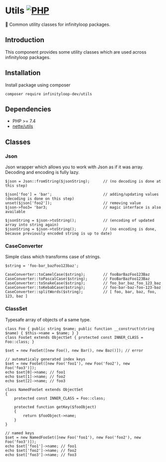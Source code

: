 # Utils [![PHP](https://github.com/infinityloop-dev/utils/workflows/PHP/badge.svg?branch=master)](https://github.com/infinityloop-dev/utils/actions?query=workflow%3APHP)

:hammer: Common utility classes for infinityloop packages.

## Introduction

This component provides some utility classes which are used across infinityloop packages.

## Installation

Install package using composer

```
composer require infinityloop-dev/utils
```

## Dependencies

- PHP >= 7.4
- [nette/utils](https://github.com/nette/utils)

## Classes

### Json

Json wrapper which allows you to work with Json as if it was array. Decoding and encoding is fully lazy.

```
$json = Json::fromString($jsonString);      // (no decoding is done at this step)

$json['foo'] = 'bar';                       // adding/updating values (decoding is done on this step)
unset($json['foo2']);                       // removing value
$json->foo3= 'bar3;                         // magic interface is also available

$jsonString = $json->toString();            // (encoding of updated array into string again)
$jsonString = $json->toString();            // (no encoding is done, because previously encoded string is up to date)
```

### CaseConverter

Simple class which transforms case of strings.

```
$string = 'foo-bar_bazFoo123baz';

CaseConverter::toCamelCase($string);        // fooBarBazFoo123Baz
CaseConverter::toPascalCase($string);       // FooBarBazFoo123Baz
CaseConverter::toSnakeCase($string);        // foo_bar_baz_foo_123_baz
CaseConverter::toKebabCase($string);        // foo-bar-baz-foo-123-baz
CaseConverter::splitWords($string);         // [ foo, bar, baz, foo, 123, baz ]
```

### ClassSet

Typesafe array of objects of a same type.

```
class Foo { public string $name; public function __construct(string $name) { $this->name = $name; } }
class FooSet extends ObjectSet { protected const INNER_CLASS = Foo::class; }

$set = new FooSet([new Foo(), new Bar(), new Baz()]); // error

// automaticaly generated index keys
$set = new FooSet([new Foo('foo1'), new Foo('foo2'), new Foo('foo3')]);
echo $set[0]->name; // foo1
echo $set[1]->name; // foo2
echo $set[2]->name; // foo3

class NamedFooSet extends ObjectSet 
{ 
    protected const INNER_CLASS = Foo::class; 

    protected function getKey($fooObject)
    {
        return $fooObject->name;
    }
}

// named keys
$set = new NamedFooSet([new Foo('foo1'), new Foo('foo2'), new Foo('foo3')]);
echo $set['foo1']->name; // foo1
echo $set['foo2']->name; // foo2
echo $set['foo3']->name; // foo3
```
